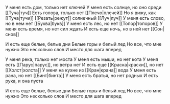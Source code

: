 У меня есть дом, только нет ключей
У меня есть солнце, но оно среди [[Туча|туч]]
Есть голова, только нет [[Плечо|плечей]]
Но я вижу, как [[Туча|тучи]] [[Резать|режут]] солнечный [[Луч|луч]]
У меня есть слово, но в нем нет [[Буква|букв]]
У меня есть лес, но нет [[Топор|топоров]]
У меня есть время, но нет сил ждать
И есть еще ночь, но в ней нет [[Сон|снов]]

И есть еще белые, белые дни
Белые горы и белый лед
Но все, что мне нужно
Это несколько слов
И место для шага вперед


У меня река, только нет моста
У меня есть мыши, но нет кота
У меня есть [[Парус|парус]], но ветра нет
И есть еще [[Краска|краски]], но нет [[Холст|холста]]
У меня на кухне из [[Кран|крана]] вода
У меня есть рана, но нет [[Бинт|бинта]]
У меня есть братья, но нет родных
И есть рука, и она пуста

И есть еще белые, белые дни
Белые горы и белый лед
Но все, что мне нужно
Это несколько слов
И место для шага вперед